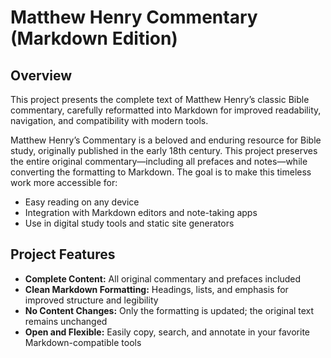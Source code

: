 # Matthew Henry Commentary (Markdown Edition)

## Overview

This project presents the complete text of Matthew Henry’s classic Bible commentary, carefully reformatted into Markdown for improved readability, navigation, and compatibility with modern tools.

Matthew Henry’s Commentary is a beloved and enduring resource for Bible study, originally published in the early 18th century. This project preserves the entire original commentary—including all prefaces and notes—while converting the formatting to Markdown. The goal is to make this timeless work more accessible for:

- Easy reading on any device
- Integration with Markdown editors and note-taking apps
- Use in digital study tools and static site generators

## Project Features

- **Complete Content:** All original commentary and prefaces included
- **Clean Markdown Formatting:** Headings, lists, and emphasis for improved structure and legibility
- **No Content Changes:** Only the formatting is updated; the original text remains unchanged
- **Open and Flexible:** Easily copy, search, and annotate in your favorite Markdown-compatible tools
